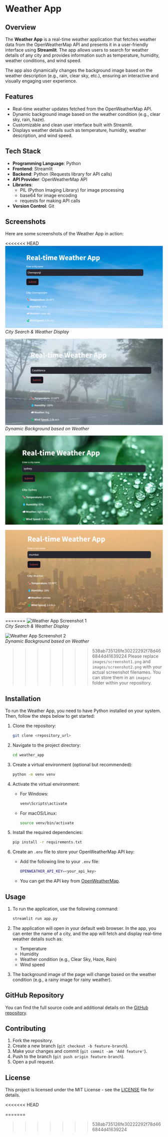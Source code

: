 # Weather App

## Overview
The **Weather App** is a real-time weather application that fetches weather data from the OpenWeatherMap API and presents it in a user-friendly interface using **Streamlit**. The app allows users to search for weather details of any city and provides information such as temperature, humidity, weather conditions, and wind speed.

The app also dynamically changes the background image based on the weather description (e.g., rain, clear sky, etc.), ensuring an interactive and visually engaging user experience.

## Features
- Real-time weather updates fetched from the OpenWeatherMap API.
- Dynamic background image based on the weather condition (e.g., clear sky, rain, haze).
- Customizable and clean user interface built with Streamlit.
- Displays weather details such as temperature, humidity, weather description, and wind speed.

## Tech Stack
- **Programming Language**: Python
- **Frontend**: Streamlit
- **Backend**: Python (Requests library for API calls)
- **API Provider**: OpenWeatherMap API
- **Libraries**:
  - PIL (Python Imaging Library) for image processing
  - base64 for image encoding
  - requests for making API calls
- **Version Control**: Git

## Screenshots
Here are some screenshots of the Weather App in action:

<<<<<<< HEAD
![Weather App Screenshot 1](images/clearsky_ss.png)  
*City Search & Weather Display*

![Weather App Screenshot 2](images/fog_ss.png)  
*Dynamic Background based on Weather*

 ![Weather App Screenshot 2](images/lightrain_ss.png)  

 ![Weather App Screenshot 2](images/smoke_ss.png)  

=======
![Weather App Screenshot 1](images/screenshot1.png)  
*City Search & Weather Display*

![Weather App Screenshot 2](images/screenshot2.png)  
*Dynamic Background based on Weather*

>>>>>>> 538ab735126fe30222292f78d466844d41639224
> Please replace `images/screenshot1.png` and `images/screenshot2.png` with your actual screenshot filenames. You can store them in an `images/` folder within your repository.

## Installation

To run the Weather App, you need to have Python installed on your system. Then, follow the steps below to get started:

1. Clone the repository:
    ```bash
    git clone <repository_url>
    ```

2. Navigate to the project directory:
    ```bash
    cd weather_app
    ```

3. Create a virtual environment (optional but recommended):
    ```bash
    python -m venv venv
    ```

4. Activate the virtual environment:
    - For Windows:
      ```bash
      venv\Scripts\activate
      ```
    - For macOS/Linux:
      ```bash
      source venv/bin/activate
      ```

5. Install the required dependencies:
    ```bash
    pip install -r requirements.txt
    ```

6. Create an `.env` file to store your OpenWeatherMap API key:
    - Add the following line to your `.env` file:
      ```bash
      OPENWEATHER_API_KEY=<your_api_key>
      ```
    - You can get the API key from [OpenWeatherMap](https://openweathermap.org/).

## Usage

1. To run the application, use the following command:
    ```bash
    streamlit run app.py
    ```

2. The application will open in your default web browser. In the app, you can enter the name of a city, and the app will fetch and display real-time weather details such as:
    - Temperature
    - Humidity
    - Weather condition (e.g., Clear Sky, Haze, Rain)
    - Wind speed

3. The background image of the page will change based on the weather condition (e.g., a rainy image for rainy weather).

## GitHub Repository

You can find the full source code and additional details on the [GitHub repository](https://github.com/your-username/weather-app).

## Contributing

1. Fork the repository.
2. Create a new branch (`git checkout -b feature-branch`).
3. Make your changes and commit (`git commit -am 'Add feature'`).
4. Push to the branch (`git push origin feature-branch`).
5. Open a pull request.

## License

This project is licensed under the MIT License - see the [LICENSE](LICENSE) file for details.


<<<<<<< HEAD

=======
>>>>>>> 538ab735126fe30222292f78d466844d41639224
